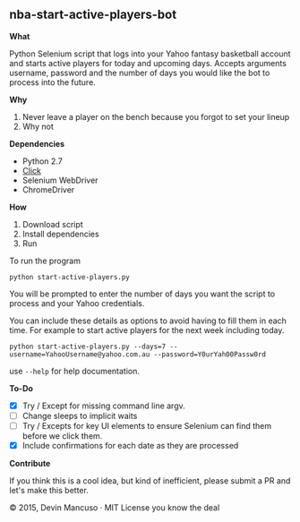 ## nba-start-active-players-bot

**What**

Python Selenium script that logs into your Yahoo fantasy basketball account and starts active players for today and upcoming days. Accepts arguments username, password and the number of days you would like the bot to process into the future.

**Why**

1. Never leave a player on the bench because you forgot to set your lineup
2. Why not

**Dependencies**

* Python 2.7
* [Click](http://click.pocoo.org/)
* Selenium WebDriver
* ChromeDriver

**How**

1. Download script
2. Install dependencies
3. Run

To run the program

`python start-active-players.py`

You will be prompted to enter the number of days you want the script to process and your Yahoo credentials. 

You can include these details as options to avoid having to fill them in each time. For example to start active players for the next week including today.

`python start-active-players.py --days=7 --username=YahooUsername@yahoo.com.au --password=Y0urYah00Passw0rd`

use `--help` for help documentation.

**To-Do**

- [x] Try / Except for missing command line argv.
- [ ] Change sleeps to implicit waits
- [ ] Try / Excepts for key UI elements to ensure Selenium can find them before we click them.
- [x] Include confirmations for each date as they are processed

**Contribute**

If you think this is a cool idea, but kind of inefficient, please submit a PR and let's make this better.

© 2015, Devin Mancuso · MIT License you know the deal
